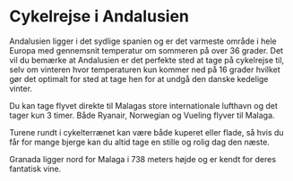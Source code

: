 # Cykelrejse i Andalusien

Andalusien ligger i det sydlige spanien og er det varmeste område i hele Europa med gennemsnit temperatur om sommeren på over 36 grader. Det vil du bemærke at Andalusien er det perfekte sted at tage på cykelrejse til, selv om vinteren hvor temperaturen kun kommer ned på 16 grader hvilket gør det optimalt for sted at tage hen for at undgå den danske kedelige vinter.

Du kan tage flyvet direkte til Malagas store internationale lufthavn og det tager kun 3 timer. Både Ryanair, Norwegian og Vueling flyver til Malaga.

Turene rundt i cykelterrænet kan være både kuperet eller flade, så hvis du får for mange bjerge kan du altid tage en stille og rolig dag den næste.

Granada ligger nord for Malaga i 738 meters højde og er kendt for deres fantatisk vine.
